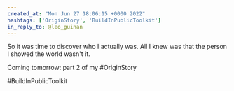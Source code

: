 ```yaml
---
created_at: "Mon Jun 27 18:06:15 +0000 2022"
hashtags: ['OriginStory', 'BuildInPublicToolkit']
in_reply_to: @leo_guinan
---
```


So it was time to discover who I actually was. All I knew was that the person I showed the world wasn't it.

Coming tomorrow: part 2 of my #OriginStory

#BuildInPublicToolkit